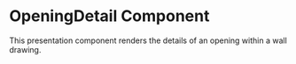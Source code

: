 # OpeningDetail Component

This presentation component renders the details of an opening within a wall drawing.
